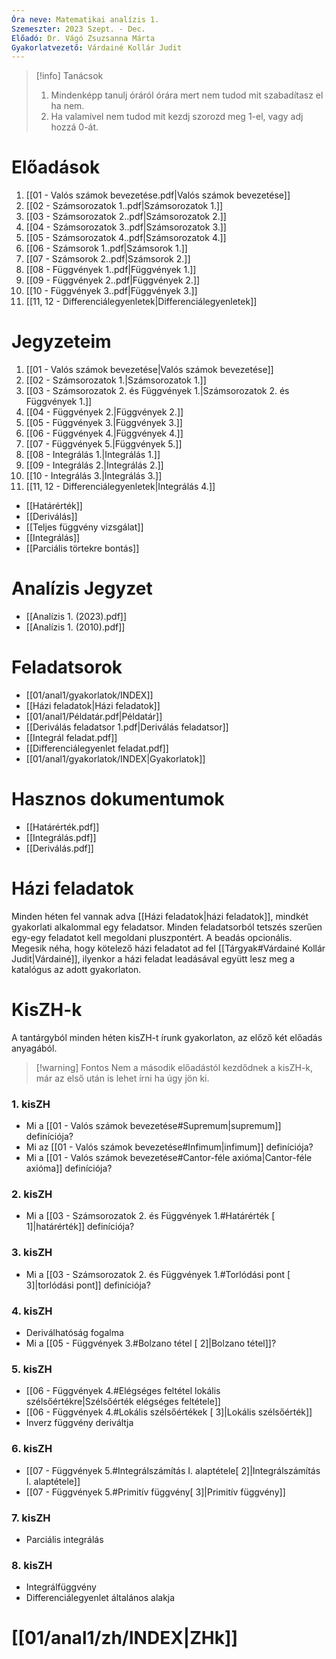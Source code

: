 ```yaml
---
Óra neve: Matematikai analízis 1.
Szemeszter: 2023 Szept. - Dec.
Előadó: Dr. Vágó Zsuzsanna Márta
Gyakorlatvezető: Várdainé Kollár Judit
---
```

> [!info] Tanácsok
> 1. Mindenképp tanulj óráról órára mert nem tudod mit szabadítasz el ha nem.
> 2. Ha valamivel nem tudod mit kezdj szorozd meg $1$-el, vagy adj hozzá $0$-át.
# Előadások
1. [[01 - Valós számok bevezetése.pdf|Valós számok bevezetése]]
2. [[02 - Számsorozatok 1..pdf|Számsorozatok 1.]]
3. [[03 - Számsorozatok 2..pdf|Számsorozatok 2.]]
4. [[04 - Számsorozatok 3..pdf|Számsorozatok 3.]]
5. [[05 - Számsorozatok 4..pdf|Számsorozatok 4.]]
6. [[06 - Számsorok 1..pdf|Számsorok 1.]]
7. [[07 - Számsorok 2..pdf|Számsorok 2.]]
8. [[08 - Függvények 1..pdf|Függvények 1.]]
9. [[09 - Függvények 2..pdf|Függvények 2.]]
10. [[10 - Függvények 3..pdf|Függvények 3.]]
11. [[11, 12 - Differenciálegyenletek|Differenciálegyenletek]]
# Jegyzeteim
1. [[01 - Valós számok bevezetése|Valós számok bevezetése]]
2. [[02 - Számsorozatok 1.|Számsorozatok 1.]]
3. [[03 - Számsorozatok 2. és Függvények 1.|Számsorozatok 2. és Függvények 1.]]
4. [[04 - Függvények 2.|Függvények 2.]]
5. [[05 - Függvények 3.|Függvények 3.]]
6. [[06 - Függvények 4.|Függvények 4.]]
7. [[07 - Függvények 5.|Függvények 5.]]
8. [[08 - Integrálás 1.|Integrálás 1.]]
9. [[09 - Integrálás 2.|Integrálás 2.]]
10. [[10 - Integrálás 3.|Integrálás 3.]]
11. [[11, 12 - Differenciálegyenletek|Integrálás 4.]]
- [[Határérték]]
- [[Deriválás]]
- [[Teljes függvény vizsgálat]]
- [[Integrálás]]
- [[Parciális törtekre bontás]]
# Analízis Jegyzet
- [[Analízis 1. (2023).pdf]]
- [[Analízis 1. (2010).pdf]]
# Feladatsorok
- [[01/anal1/gyakorlatok/INDEX]]
- [[Házi feladatok|Házi feladatok]]
- [[01/anal1/Példatár.pdf|Példatár]]
- [[Deriválás feladatsor 1.pdf|Deriválás feladatsor]]
- [[Integrál feladat.pdf]]
- [[Differenciálegyenlet feladat.pdf]]
- [[01/anal1/gyakorlatok/INDEX|Gyakorlatok]]
# Hasznos dokumentumok
- [[Határérték.pdf]]
- [[Integrálás.pdf]]
- [[Deriválás.pdf]]
# Házi feladatok
Minden héten fel vannak adva [[Házi feladatok|házi feladatok]], mindkét gyakorlati alkalommal egy feladatsor. Minden feladatsorból tetszés szerűen egy-egy feladatot kell megoldani pluszpontért. A beadás opcionális.
Megesik néha, hogy kötelező házi feladatot ad fel [[Tárgyak#Várdainé Kollár Judit|Várdainé]], ilyenkor a házi feladat leadásával együtt lesz meg a katalógus az adott gyakorlaton.
# KisZH-k
A tantárgyból minden héten kisZH-t írunk gyakorlaton, az előző két előadás anyagából.
> [!warning] Fontos
> Nem a második előadástól kezdődnek a kisZH-k, már az első után is lehet írni ha úgy jön ki.
### 1. kisZH
- Mi a [[01 - Valós számok bevezetése#Supremum|supremum]] definíciója?
- Mi az [[01 - Valós számok bevezetése#Infimum|infimum]] definíciója?
- Mi a [[01 - Valós számok bevezetése#Cantor-féle axióma|Cantor-féle axióma]] definíciója?
### 2. kisZH
- Mi a [[03 - Számsorozatok 2. és Függvények 1.#Határérték [ 1]|határérték]] definíciója?
### 3. kisZH
- Mi a [[03 - Számsorozatok 2. és Függvények 1.#Torlódási pont [ 3]|torlódási pont]] definíciója?
### 4. kisZH
- Deriválhatóság fogalma
- Mi a [[05 - Függvények 3.#Bolzano tétel [ 2]|Bolzano tétel]]?
### 5. kisZH
- [[06 - Függvények 4.#Elégséges feltétel lokális szélsőértékre|Szélsőérték elégséges feltétele]]
- [[06 - Függvények 4.#Lokális szélsőértékek \[ 3\]|Lokális szélsőérték]]
- Inverz függvény deriváltja
### 6. kisZH
- [[07 - Függvények 5.#Integrálszámítás I. alaptétele[ 2]|Integrálszámítás I. alaptétele]]
- [[07 - Függvények 5.#Primitív függvény[ 3]|Primitív függvény]]
### 7. kisZH
- Parciális integrálás
### 8. kisZH
- Integrálfüggvény
- Differenciálegyenlet általános alakja
# [[01/anal1/zh/INDEX|ZHk]]
